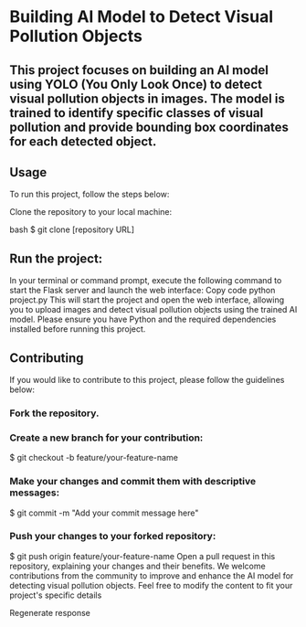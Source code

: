 # Building AI Model to Detect Visual Pollution Objects
## This project focuses on building an AI model using YOLO (You Only Look Once) to detect visual pollution objects in images. The model is trained to identify specific classes of visual pollution and provide bounding box coordinates for each detected object.

## Usage
To run this project, follow the steps below:

Clone the repository to your local machine:

bash
$ git clone [repository URL]


## Run the project:
In your terminal or command prompt, execute the following command to start the Flask server and launch the web interface:
Copy code
python project.py
This will start the project and open the web interface, allowing you to upload images and detect visual pollution objects using the trained AI model.
Please ensure you have Python and the required dependencies installed before running this project.

## Contributing
If you would like to contribute to this project, please follow the guidelines below:

### Fork the repository.
### Create a new branch for your contribution:
$ git checkout -b feature/your-feature-name
### Make your changes and commit them with descriptive messages:
$ git commit -m "Add your commit message here"
### Push your changes to your forked repository:
$ git push origin feature/your-feature-name
Open a pull request in this repository, explaining your changes and their benefits.
We welcome contributions from the community to improve and enhance the AI model for detecting visual pollution objects.
Feel free to modify the content to fit your project's specific details





Regenerate response
